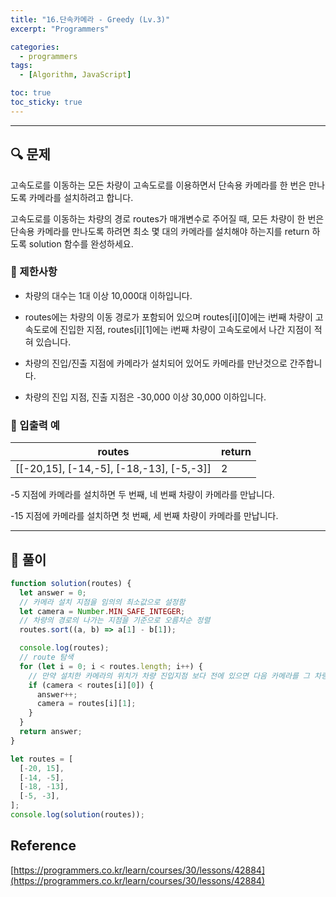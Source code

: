 ```yaml
---
title: "16.단속카메라 - Greedy (Lv.3)"
excerpt: "Programmers"

categories:
  - programmers
tags:
  - [Algorithm, JavaScript]

toc: true
toc_sticky: true
---
```


---

## 🔍 문제

고속도로를 이동하는 모든 차량이 고속도로를 이용하면서 단속용 카메라를 한 번은 만나도록 카메라를 설치하려고 합니다.

고속도로를 이동하는 차량의 경로 routes가 매개변수로 주어질 때, 모든 차량이 한 번은 단속용 카메라를 만나도록 하려면 최소 몇 대의 카메라를 설치해야 하는지를 return 하도록 solution 함수를 완성하세요.

### 🔸 제한사항

- 차량의 대수는 1대 이상 10,000대 이하입니다.

- routes에는 차량의 이동 경로가 포함되어 있으며 routes[i][0]에는 i번째 차량이 고속도로에 진입한 지점, routes[i][1]에는 i번째 차량이 고속도로에서 나간 지점이 적혀 있습니다.

- 차량의 진입/진출 지점에 카메라가 설치되어 있어도 카메라를 만난것으로 간주합니다.

- 차량의 진입 지점, 진출 지점은 -30,000 이상 30,000 이하입니다.

### 🔹 입출력 예

| routes                                   | return |
| ---------------------------------------- | ------ |
| [[-20,15], [-14,-5], [-18,-13], [-5,-3]] | 2      |

-5 지점에 카메라를 설치하면 두 번째, 네 번째 차량이 카메라를 만납니다.

-15 지점에 카메라를 설치하면 첫 번째, 세 번째 차량이 카메라를 만납니다.

---

## 📌 풀이

```js
function solution(routes) {
  let answer = 0;
  // 카메라 설치 지점을 임의의 최소값으로 설정함
  let camera = Number.MIN_SAFE_INTEGER;
  // 차량의 경로의 나가는 지점을 기준으로 오름차순 정렬
  routes.sort((a, b) => a[1] - b[1]);

  console.log(routes);
  // route 탐색
  for (let i = 0; i < routes.length; i++) {
    // 만약 설치한 카메라의 위치가 차량 진입지점 보다 전에 있으면 다음 카메라를 그 차량의 진출 지점으로 정해 줍니다
    if (camera < routes[i][0]) {
      answer++;
      camera = routes[i][1];
    }
  }
  return answer;
}

let routes = [
  [-20, 15],
  [-14, -5],
  [-18, -13],
  [-5, -3],
];
console.log(solution(routes));
```

## Reference

[https://programmers.co.kr/learn/courses/30/lessons/42884](https://programmers.co.kr/learn/courses/30/lessons/42884)
